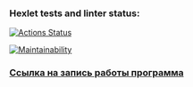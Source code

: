 ### Hexlet tests and linter status:
[![Actions Status](https://github.com/SkaviCos/java-project-lvl1/actions/workflows/hexlet-check.yml/badge.svg)](https://github.com/SkaviCos/java-project-lvl1/actions)

[![Maintainability](https://api.codeclimate.com/v1/badges/9230ed2d388ddc9118d7/maintainability)](https://codeclimate.com/github/SkaviCos/java-project-lvl1/maintainability)

### [Ссылка на запись работы программа](https://asciinema.org/connect/35d3a6ed-0ac2-49d2-9777-166f68197a75)